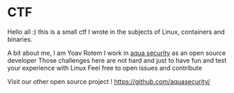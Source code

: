 # CTF
Hello all :) this is a small ctf I wrote in the subjects of Linux, containers and binaries.

A bit about me, 
I am Yoav Rotem I work in [aqua security](https://www.aquasec.com/) as an open source developer 
Those challenges here are not hard and just to have fun and test your experience with Linux 
Feel free to open issues and contribute 


Visit our other open source project ! 
https://github.com/aquasecurity/
